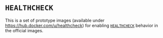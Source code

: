# `HEALTHCHECK`

This is a set of prototype images (available under https://hub.docker.com/u/healthcheck) for enabling [`HEALTHCHECK`](https://github.com/docker/docker/issues/21142) behavior in the official images.

